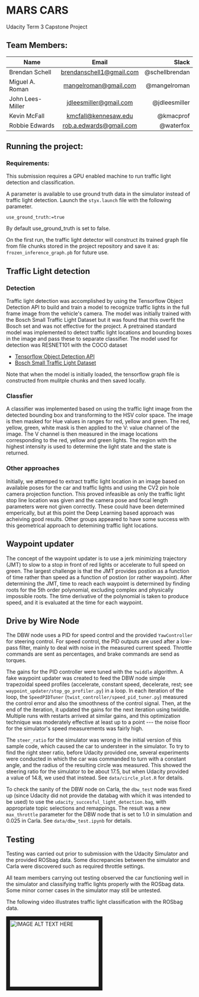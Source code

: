 # MARS CARS

Udacity Term 3 Capstone Project

## Team Members:


| Name        | Email           | Slack  |
| ------------- |:-------------:| -----:|
| Brendan Schell     | brendanschell1@gmail.com | @schellbrendan |
| Miguel A. Roman      | mangelroman@gmail.com      |   @mangelroman |
| John Lees-Miller | jdleesmiller@gmail.com     |    @jdleesmiller |
| Kevin McFall | kmcfall@kennesaw.edu     |    @kmacprof |
| Robbie Edwards | rob.a.edwards@gmail.com     |    @waterfox |

## Running the project:
### Requirements:
This submission requires a GPU enabled machine to run traffic light detection and classification.

A parameter is available to use ground truth data in the simulator instead of traffic light detection. Launch the `styx.launch` file with the following parameter.

`use_ground_truth:=true`

By default use_ground_truth is set to false.

On the first run, the traffic light detector will construct its trained graph file from file chunks stored in the project repository and save it as: `frozen_inference_graph.pb` for future use.

## Traffic Light detection

### Detection

Traffic light detection was accomplished by using the Tensorflow Object Detection API to build and train a model to recognize traffic lights in the full frame image from the vehicle's camera. The model was initially trained with the Bosch Small Traffic Light Dataset but it was found that this overfit the Bosch set and was not effective for the project. A pretrained standard model was implemented to detect traffic light locations and bounding boxes in the image and pass these to separate classifier. The model used for detection was RESNET101 with the COCO dataset

 - [Tensorflow Object Detection API](https://github.com/tensorflow/models/tree/master/research/object_detection)
 - [Bosch Small Traffic Light Dataset ](https://hci.iwr.uni-heidelberg.de/node/6132)

Note that when the model is initially loaded, the tensorflow graph file is constructed from mulitple chunks and then saved locally.

### Classfier

A classifier was implemented based on using the traffic light image from the detected bounding box and transforming to the HSV color space.  The image is then masked for Hue values in ranges for red, yellow and green. The red, yellow, green, white mask is then applied to the V: value channel of the image.  The V channel is then measured in the image locations corresponding to the red, yellow and green lights. The region with the highest intensity is used to determine the light state and the state is returned.


### Other approaches

Initially, we attemped to extract traffic light location in an image based on available poses for the car and traffic lights and using the CV2 pin hole camera projection function.  This proved infeasible as only the traffic light stop line location was given and the camera pose and focal length parameters were not given correctly. These could have been determined emperically, but at this point the Deep Learning based approach was acheiving good results. Other groups appeared to have some success with this geometrical approach to detemining traffic light locations.



## Waypoint updater

The concept of the waypoint updater is to use a jerk minimizing trajectory (JMT) to slow to a stop in front of red lights or accelerate to full speed on green. The largest challenge is that the JMT provides postion as a function of time rather than speed as a function of postion (or rather waypoint). After determining the JMT, time to reach each waypoint is determined by finding roots for the 5th order polynomial, excluding complex and physically impossible roots. The time derivative of the polynomial is taken to produce speed, and it is evaluated at the time for each waypoint.

## Drive by Wire Node

The DBW node uses a PID for speed control and the provided `YawController` for steering control. For speed control, the PID outputs are used after a low-pass filter, mainly to deal with noise in the measured current speed. Throttle commands are sent as percentages, and brake commands are send as torques.

The gains for the PID controller were tuned with the `twiddle` algorithm. A fake waypoint updater was created to feed the DBW node simple trapezoidal speed profiles (accelerate, constant speed, decelerate, rest; see `waypoint_updater/stop_go_profiler.py`) in a loop. In each iteration of the loop, the `SpeedPIDTuner` (`twist_controller/speed_pid_tuner.py`) measured the control error and also the smoothness of the control signal. Then, at the end of the iteration, it updated the gains for the next iteration using twiddle. Multiple runs with restarts arrived at similar gains, and this optimization technique was moderately effective at least up to a point --- the noise floor for the simulator's speed measurements was fairly high.

The `steer_ratio` for the simulator was wrong in the initial version of this sample code, which caused the car to understeer in the simulator. To try to find the right steer ratio, before Udacity provided one, several experiments were conducted in which the car was commanded to turn with a constant angle, and the radius of the resulting circle was measured. This showed the steering ratio for the simulator to be about 17.5, but when Udacity provided a value of 14.8, we used that instead. See `data/circle_plot.R` for details.

To check the sanity of the DBW node on Carla, the `dbw_test` node was fixed up (since Udacity did not provide the databag with which it was intended to be used) to use the `udacity_succesful_light_detection.bag`, with appropriate topic selections and remappings. The result was a new `max_throttle` parameter for the DBW node that is set to 1.0 in simulation and 0.025 in Carla. See `data/dbw_test.ipynb` for details.

## Testing

Testing was carried out prior to submission with the Udacity Simulator and the provided ROSbag data. Some discrepancies between the simulator and Carla were discovered such as required throttle settings.

All team members carrying out testing observed the car functioning well in the simulator and classifying traffic lights properly with the ROSbag data. Some minor corner cases in the simulator may still be untested.

The following video illustrates traffic light classification with the ROSbag data. 

<a href="http://www.youtube.com/watch?feature=player_embedded&v=cifYvqjr7ek
" target="_blank"><img src="http://img.youtube.com/vi/cifYvqjr7ek/0.jpg"
alt="IMAGE ALT TEXT HERE" width="240" height="180" border="10" /></a>
